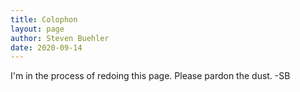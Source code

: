 ```yaml
---
title: Colophon
layout: page
author: Steven Buehler
date: 2020-09-14
---
```


I'm in the process of redoing this page. Please pardon the dust. -SB